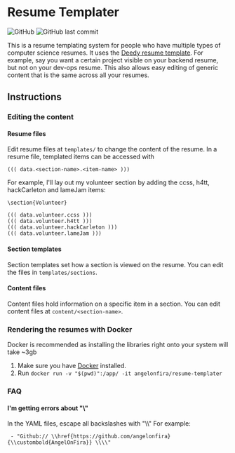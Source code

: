 # Resume Templater

![GitHub](https://img.shields.io/github/license/angelonfira/resume-templater)
![GitHub last commit](https://img.shields.io/github/last-commit/angelonfira/resume-templater)

This is a resume templating system for people who have multiple types of computer science resumes. It uses the [Deedy resume template](https://github.com/deedy/Deedy-Resume). For example, say you want a certain project visible on your backend resume, but not on your dev-ops resume. This also allows easy editing of generic content that is the same across all your resumes.

## Instructions

### Editing the content

#### Resume files

Edit resume files at `templates/` to change the content of the resume. In a resume file, templated items can be accessed with 

`((( data.<section-name>.<item-name> )))`

For example, I'll lay out my volunteer section by adding the ccss, h4tt, hackCarleton and lameJam items:

```
\section{Volunteer}

((( data.volunteer.ccss )))
((( data.volunteer.h4tt )))
((( data.volunteer.hackCarleton )))
((( data.volunteer.lameJam )))
```

#### Section templates

Section templates set how a section is viewed on the resume. You can edit the files in `templates/sections`.

#### Content files

Content files hold information on a specific item in a section. You can edit content files at `content/<section-name>`.

### Rendering the resumes with Docker
Docker is recommended as installing the libraries right onto your system will take ~3gb

1. Make sure you have [Docker](https://docs.docker.com/install/) installed.
2. Run `docker run -v "$(pwd)":/app/ -it angelonfira/resume-templater`

### FAQ

#### I'm getting errors about "\\"

In the YAML files, escape all backslashes with "\\\\" For example:

` - "Github:// \\href{https://github.com/angelonfira}{\\custombold{AngelOnFira}} \\\\"`